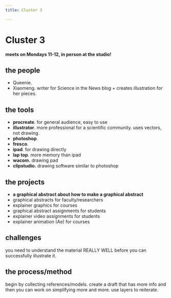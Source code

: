 ```yaml
---
title: Cluster 3

---
```


# Cluster 3

**meets on Mondays 11-12, in person at the studio!**

## the people
* Queenie. 
* Xiaomeng. writer for Science in the News blog + creates illustration for her pieces.

## the tools
* **procreate**. for general audience, easy to use
* **illustrator**. more professional for a scientific community. uses vectors, not drawing.
* **photoshop**. 
* **fresco**.
* **ipad**. for drawing directly
* **lap top**. more memory than ipad
* **wacom.** drawing pad
* **clipstudio.** drawing software similar to photoshop

## the projects
* **a graphical abstract about how to make a graphical abstract**
* graphical abstracts for faculty/researchers
* explainer graphics for courses
* graphical abstract assignments for students
* explainer video assignments for students
* explainer animation (Ae) for courses


## challenges
you need to understand the material REALLY WELL before you can successfully illustrate it.

## the process/method
begin by collecting references/models. create a draft that has more info and then you can work on simplifying more and more. use layers to reiterate.